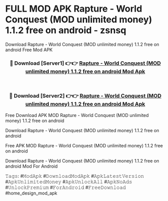 # FULL MOD APK Rapture - World Conquest (MOD unlimited money) 1.1.2 free on android - zsnsq
Download Rapture - World Conquest (MOD unlimited money) 1.1.2 free on android Free Mod APK

<div align="center">
<h3>🔴 Download [Server1] 👉👉 <a href="https://apk-comot.site?title=Rapture_-_World_Conquest_(MOD_unlimited_money)_1.1.2_free_on_android">Rapture - World Conquest (MOD unlimited money) 1.1.2 free on android Mod Apk</a></h3><br>

<h3>🔴 Download [Server2] 👉👉 <a href="https://apk-comot.site?title=Rapture_-_World_Conquest_(MOD_unlimited_money)_1.1.2_free_on_android">Rapture - World Conquest (MOD unlimited money) 1.1.2 free on android Mod Apk</a></h3>
</div>


Free Download APK MOD Rapture - World Conquest (MOD unlimited money) 1.1.2 free on android

Download Rapture - World Conquest (MOD unlimited money) 1.1.2 free on android 

Free APK MOD Rapture - World Conquest (MOD unlimited money) 1.1.2 free on android 

Download Rapture - World Conquest (MOD unlimited money) 1.1.2 free on android Mod For Android

𝚃𝚊𝚐𝚜: #𝙼𝚘𝚍𝙰𝚙𝚔 #𝙳𝚘𝚠𝚗𝚕𝚘𝚊𝚍𝙼𝚘𝚍𝙰𝚙𝚔 #𝙰𝚙𝚔𝙻𝚊𝚝𝚎𝚜𝚝𝚅𝚎𝚛𝚜𝚒𝚘𝚗 #𝙰𝚙𝚔𝚄𝚗𝚕𝚒𝚖𝚒𝚝𝚎𝚍𝙼𝚘𝚗𝚎𝚢 #𝙰𝚙𝚔𝚄𝚗𝚕𝚘𝚌𝚔𝙰𝚕𝚕 #𝙰𝚙𝚔𝙽𝚘𝙰𝚍𝚜 #𝚄𝚗𝚕𝚘𝚌𝚔𝙿𝚛𝚎𝚖𝚒𝚞𝚖 #𝙵𝚘𝚛𝙰𝚗𝚍𝚛𝚘𝚒𝚍 #𝙵𝚛𝚎𝚎𝙳𝚘𝚠𝚗𝚕𝚘𝚊𝚍 #home_design_mod_apk